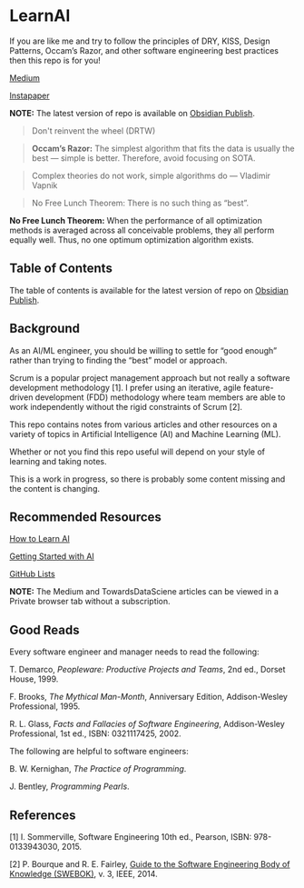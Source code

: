 # LearnAI

If you are like me and try to follow the principles of DRY, KISS, Design Patterns, Occam’s Razor, and other software engineering best practices then this repo is for you!

[Medium](https://aicoder.medium.com)

[Instapaper](https://instapaper.com/p/codecypher)

**NOTE:** The latest version of repo is available  on [Obsidian Publish](https://notes.cogentcoder.com). 


> Don't reinvent the wheel (DRTW)

> **Occam’s Razor:** The simplest algorithm that fits the data is usually the best — simple is better. Therefore, avoid focusing on SOTA. 

> Complex theories do not work, simple algorithms do — Vladimir Vapnik


> No Free Lunch Theorem: There is no such thing as “best”. 

**No Free Lunch Theorem:** When the performance of all optimization methods is averaged across all conceivable problems, they all perform equally well. Thus, no one optimum optimization algorithm exists.

## Table of Contents

The table of contents is available for the latest version of repo on [Obsidian Publish](https://notes.cogentcoder.com). 

## Background

As an AI/ML engineer, you should be willing to settle for “good enough” rather than trying to finding the “best” model or approach. 

Scrum is a popular project management approach but not really a software development methodology [1]. I prefer using an iterative, agile feature-driven development (FDD) methodology where team members are able to work independently without the rigid constraints of Scrum [2].

This repo contains notes from various articles and other resources on a variety of topics in Artificial Intelligence (AI) and Machine Learning (ML).

Whether or not you find this repo useful will depend on your style of learning and taking notes. 

This is a work in progress, so there is probably some content missing and the content is changing. 


## Recommended Resources

[How to Learn AI](https://medium.com/geekculture/how-to-learn-ai-7bb743f0bbdf)

[Getting Started with AI](https://medium.com/codex/getting-started-with-ai-13eafc77ac8e)

[GitHub Lists](https://github.com/codecypher?tab=stars)


**NOTE:** The Medium and TowardsDataSciene articles can be viewed in a Private browser tab without a subscription. 


## Good Reads

Every software engineer and manager needs to read the following:

T. Demarco, _Peopleware: Productive Projects and Teams_, 2nd ed., Dorset House, 1999. 

F. Brooks, _The Mythical Man-Month_, Anniversary Edition, Addison-Wesley Professional, 1995. 

R. L. Glass, _Facts and Fallacies of Software Engineering_, Addison-Wesley Professional, 1st ed., ISBN: 0321117425, 2002.


The following are helpful to software engineers:

B. W. Kernighan, _The Practice of Programming_.

J. Bentley, _Programming Pearls_.



## References

[1] I.  Sommerville, Software Engineering 10th ed., Pearson, ISBN: 978-0133943030, 2015. 

[2] P. Bourque and R. E. Fairley, [Guide to the Software Engineering Body of Knowledge (SWEBOK)](https://www.computer.org/education/bodies-of-knowledge/software-engineering), v. 3, IEEE, 2014. 

